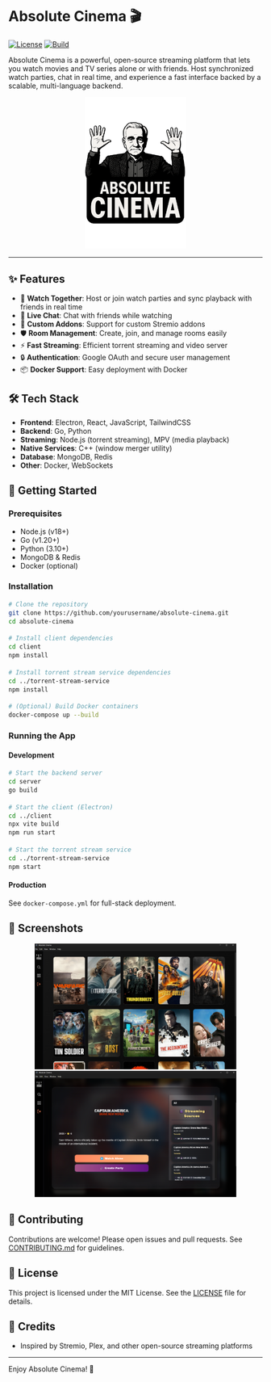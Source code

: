 <!-- filepath: c:\Users\raezi\absolute-cinema\README.md -->
# Absolute Cinema 🎬

[![License](https://img.shields.io/badge/license-MIT-blue.svg)](LICENSE)
[![Build](https://img.shields.io/badge/build-passing-brightgreen)]()

Absolute Cinema is a powerful, open-source streaming platform that lets you watch movies and TV series alone or with friends. Host synchronized watch parties, chat in real time, and experience a fast interface backed by a scalable, multi-language backend.

<p align="center">
  <img src="client/public/logo_trans.png" alt="Absolute Cinema Logo" width="200"/>
</p>

---

## ✨ Features

- 🎥 **Watch Together**: Host or join watch parties and sync playback with friends in real time
- 💬 **Live Chat**: Chat with friends while watching
- 🔌 **Custom Addons**: Support for custom Stremio addons
- 🛡️ **Room Management**: Create, join, and manage rooms easily
- ⚡ **Fast Streaming**: Efficient torrent streaming and video server
- 🔒 **Authentication**: Google OAuth and secure user management
- 📦 **Docker Support**: Easy deployment with Docker

## 🛠️ Tech Stack

- **Frontend**: Electron, React, JavaScript, TailwindCSS
- **Backend**: Go, Python
- **Streaming**: Node.js (torrent streaming), MPV (media playback)
- **Native Services**: C++ (window merger utility)
- **Database**: MongoDB, Redis
- **Other**: Docker, WebSockets

## 🚀 Getting Started

### Prerequisites
- Node.js (v18+)
- Go (v1.20+)
- Python (3.10+)
- MongoDB & Redis
- Docker (optional)

### Installation

```bash
# Clone the repository
git clone https://github.com/yourusername/absolute-cinema.git
cd absolute-cinema

# Install client dependencies
cd client
npm install

# Install torrent stream service dependencies
cd ../torrent-stream-service
npm install

# (Optional) Build Docker containers
docker-compose up --build
```

### Running the App

#### Development
```bash
# Start the backend server
cd server
go build

# Start the client (Electron)
cd ../client
npx vite build
npm run start

# Start the torrent stream service
cd ../torrent-stream-service
npm start
```

#### Production
See `docker-compose.yml` for full-stack deployment.

## 📸 Screenshots

<p align="center">
  <img src="client/public/screen1.png" alt="App Screenshot 1" width="400"/>
  <img src="client/public/screen2.png" alt="App Screenshot 2" width="400"/>
</p>

## 🤝 Contributing

Contributions are welcome! Please open issues and pull requests. See [CONTRIBUTING.md](CONTRIBUTING.md) for guidelines.

## 📄 License

This project is licensed under the MIT License. See the [LICENSE](LICENSE) file for details.

## 🙏 Credits

- Inspired by Stremio, Plex, and other open-source streaming platforms

---

Enjoy Absolute Cinema! 🍿
